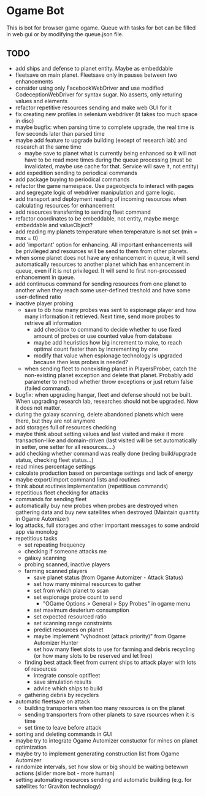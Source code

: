 Ogame Bot
=============

This is bot for browser game ogame. 
Queue with tasks for bot can be filled in web gui or by modifying the queue.json file.

TODO
-----
- add ships and defense to planet entity. Maybe as embeddable
- fleetsave on main planet. Fleetsave only in pauses between two enhancements
- consider using only FacebookWebDriver and use modified CodeceptionWebDriver for syntax sugar. No asserts, only returing values and elements
- refactor repetitive resources sending and make web GUI for it
- fix creating new profiles in selenium webdriver (it takes too much space in disc)
- maybe bugfix: when parsing time to complete upgrade, the real time is few seconds later than parsed time
- maybe add feature to upgrade building (except of research lab) and research at the same time
	- maybe save to planet what is currently being enhanced so it will not have to be read more times during the queue processing (must be invalidated, maybe use cache for that. Service will save it, not entity)
- add expedition sending to periodical commands
- add package buying to periodical commands
- refactor the game namespace. Use pageobjects to interact with pages and segregate logic of webdriver manipulation and game logic.
- add transport and deployment reading of incoming resources when calculating resources for enhancement
- add resources transferring to sending fleet command
- refactor coordinates to be embeddable, not entity, maybe merge embeddable and valueObject?
- add reading my planets temperature when temperature is not set (min = max = 0)
- add 'important' option for enhancing. All important enhancements will be privileged and resources will be send to them from other planets.
- when some planet does not have any enhancement in queue, it will send automatically resources to another planet which has enhancement in queue, even if it is not privileged. It will send to first non-processed enhancement in queue.
- add continuous command for sending resources from one planet to another when they reach some user-defined treshold and have some user-defined ratio
- inactive player probing
	- save to db how many probes was sent to espionage player and how many information it retrieved. Next time, send more probes to retrieve all information
		- add checkbox to command to decide whether to use fixed amount of probes or use counted value from database
		- maybe add heuristics how big increment to make, to reach optimal count faster than by incrementing by one
		- modify that value when espionage technology is upgraded because then less probes is needed?
	- when sending fleet to nonexisting planet in PlayersProber, catch the non-existing planet exception and delete that planet. Probably add parameter to method whether throw exceptions or just return false (failed command). 
- bugfix: when upgrading hangar, fleet and defense should not be built. When upgrading research lab, researches should not be upgraded. Now it does not matter.
- during the galaxy scanning, delete abandoned planets which were there, but they are not anymore
- add storages full of resources checking
- maybe think about setting values and last visited and make it more transaction-like and domain-driven (last visited will be set automatically in setter, one setter for all resources....)
- add checking whether command was really done (reding build/upgrade status, checking fleet status...)
- read mines percentage settings
- calculate production based on percentage settings and lack of energy
- maybe export/import command lists and routines
- think about routines implementation (repetitious commands)
- repetitious fleet checking for attacks
- commands for sending fleet
- automatically buy new probes when probes are destroyed when gathering data and buy new satellites when destroyed (Maintain quantity in Ogame Automizer)
- log attacks, full storages and other important messages to some android app via monolog
- repetitious tasks
	- set repeating frequency
	- checking if someone attacks me
	- galaxy scanning
	- probing scanned, inactive players
	- farming scanned players 
		- save planet status (from Ogame Automizer - Attack Status)
		- set how many minimal resources to gather
		- set from which planet to scan
		- set espionage probe count to send
			- "OGame Options > General > Spy Probes" in ogame menu
		- set maximum deuterium consumption
		- set expected resourced ratio
		- set scanning range constraints
		- predict resources on planet
		- maybe implement "výhodnost (attack priority)" from Ogame Automizer Hunter 
		- set how many fleet slots to use for farming and debris recycling (or how many slots to be reserved and let free)
	- finding best attack fleet from current ships to attack player with lots of resources
		- integrate console optifleet
		- save simulation results
		- advice which ships to build
	- gathering debris by recyclers
- automatic fleetsave on attack
	- building transporters when too many resources is on the planet
	- sending transporters from other planets to save rsources when it is time
	- set time to leave before attack
- sorting and deleting commands in GUI
- maybe try to integrate Ogame Automizer constuctor for mines on planet optimization
- maybe try to implement generating construction list from Ogame Automizer
- randomize intervals, set how slow or big should be waiting betewwn actions (slider more bot - more human)
- setting automating resources sending and automatic building (e.g. for satellites for Graviton technology)